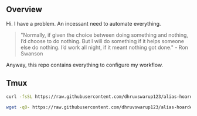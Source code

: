 ## Overview

Hi. I have a problem. An incessant need to automate everything. 

> "Normally, if given the choice between doing something and nothing, I’d choose to do nothing. But I will do something if it helps someone else do nothing. I’d work all night, if it meant nothing got done." - Ron Swanson

Anyway, this repo contains everything to configure my workflow.

## Tmux

```bash
curl -fsSL https://raw.githubusercontent.com/dhruvswarup123/alias-hoarder/main/tmux/install.sh | bash
```
```bash
wget -qO- https://raw.githubusercontent.com/dhruvswarup123/alias-hoarder/main/tmux/install.sh | bash
```
